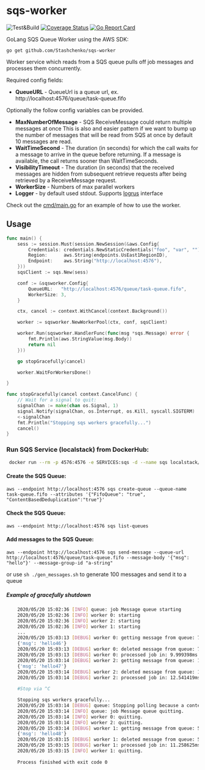 # sqs-worker

![Test&Build](https://github.com/Stashchenko/sqs-worker/workflows/test%20and%20build/badge.svg)
[![Coverage Status](https://coveralls.io/repos/github/Stashchenko/sqs-worker/badge.svg?branch=master)](https://coveralls.io/github/Stashchenko/sqs-worker?branch=master)
[![Go Report Card](https://goreportcard.com/badge/github.com/Stashchenko/sqs-worker)](https://goreportcard.com/report/github.com/Stashchenko/sqs-worker)

GoLang SQS Queue Worker using the AWS SDK:

`go get github.com/Stashchenko/sqs-worker`

Worker service which reads from a SQS queue pulls off job messages and processes them concurrently.


Required config fields:

- **QueueURL**          - QueueUrl is a queue url, ex. http://localhost:4576/queue/task-queue.fifo 	

Optionally the follow config variables can be provided.

- **MaxNumberOfMessage** - SQS ReceiveMessage could return multiple messages at once This is also and easier pattern if we want to bump up the number of messages that will be read from SQS at once by default 10 messages are read.
- **WaitTimeSecond**     - The duration (in seconds) for which the call waits for a message to arrive in the queue before returning. If a message is available, the call returns sooner than WaitTimeSeconds.
- **VisibilityTimeout**  - The duration (in seconds) that the received messages are hidden from subsequent retrieve requests after being retrieved by a ReceiveMessage request.
- **WorkerSize**         - Numbers of max parallel workers
- **Logger**             - by default used stdout. Supports [logrus](https://github.com/sirupsen/logrus) interface  


Check out the [cmd/main.go](cmd/main.go) for an example of how to use the worker.

## Usage
```go
func main() {
	sess := session.Must(session.NewSession(&aws.Config{
		Credentials: credentials.NewStaticCredentials("foo", "var", ""),
		Region:      aws.String(endpoints.UsEast1RegionID),
		Endpoint:    aws.String("http://localhost:4576"),
	}))
	sqsClient := sqs.New(sess)

	conf := &sqsworker.Config{
		QueueURL:   "http://localhost:4576/queue/task-queue.fifo",
		WorkerSize: 3,
	}

	ctx, cancel := context.WithCancel(context.Background())

	worker := sqsworker.NewWorkerPool(ctx, conf, sqsClient)

	worker.Run(sqsworker.HandlerFunc(func(msg *sqs.Message) error {
		fmt.Println(aws.StringValue(msg.Body))
		return nil
	}))

	go stopGracefully(cancel)

	worker.WaitForWorkersDone()

}

func stopGracefully(cancel context.CancelFunc) {
	// Wait for a signal to quit:
	signalChan := make(chan os.Signal, 1)
	signal.Notify(signalChan, os.Interrupt, os.Kill, syscall.SIGTERM)
	<-signalChan
	fmt.Println("Stopping sqs workers gracefully...")
	cancel()
}
```

### Run SQS Service (localstack) from DockerHub:
```sh
 docker run --rm -p 4576:4576 -e SERVICES:sqs -d --name sqs localstack/localstack
```
#### Create the SQS Queue:

`aws --endpoint http://localhost:4576 sqs create-queue --queue-name task-queue.fifo --attributes '{"FifoQueue": "true", "ContentBasedDeduplication":"true"}'`

#### Check the SQS Queue:

`aws --endpoint http://localhost:4576 sqs list-queues`

#### Add messages to the SQS Queue:

`aws --endpoint http://localhost:4576 sqs send-message --queue-url http://localhost:4576/queue/task-queue.fifo --message-body '{"msg": "hello"}' --message-group-id "a-string"`

or use `sh ./gen_messages.sh` to generate 100 messages and send it to a queue


##### Example of gracefully shutdown

```bash
    2020/05/20 15:02:36 [INFO] queue: job Message queue starting
    2020/05/20 15:02:36 [INFO] worker 0: starting
    2020/05/20 15:02:36 [INFO] worker 2: starting
    2020/05/20 15:02:36 [INFO] worker 1: starting
    ...    
    2020/05/20 15:03:13 [DEBUG] worker 0: getting message from queue: 7a29e48e-cf9e-4e6b-a9aa-f31e6600f5e0
    {'msg': 'hello46'}
    2020/05/20 15:03:13 [DEBUG] worker 0: deleted message from queue: 7a29e48e-cf9e-4e6b-a9aa-f31e6600f5e0
    2020/05/20 15:03:13 [DEBUG] worker 0: processed job in: 9.999398ms
    2020/05/20 15:03:14 [DEBUG] worker 2: getting message from queue: 16d0df57-4a77-4a88-b83a-8f5eee2c4312
    {'msg': 'hello47'}
    2020/05/20 15:03:14 [DEBUG] worker 2: deleted message from queue: 16d0df57-4a77-4a88-b83a-8f5eee2c4312
    2020/05/20 15:03:14 [DEBUG] worker 2: processed job in: 12.541419ms
    
    #Stop via ^C

    Stopping sqs workers gracefully...
    2020/05/20 15:03:14 [DEBUG] queue: Stopping polling because a context kill signal was sent
    2020/05/20 15:03:14 [INFO] queue: job Message queue quitting.
    2020/05/20 15:03:14 [INFO] worker 0: quitting.
    2020/05/20 15:03:14 [INFO] worker 2: quitting.
    2020/05/20 15:03:14 [DEBUG] worker 1: getting message from queue: 5b1a52b0-34b6-4b63-9eb5-96d70db355c0
    {'msg': 'hello48'}
    2020/05/20 15:03:15 [DEBUG] worker 1: deleted message from queue: 5b1a52b0-34b6-4b63-9eb5-96d70db355c0
    2020/05/20 15:03:15 [DEBUG] worker 1: processed job in: 11.258625ms
    2020/05/20 15:03:15 [INFO] worker 1: quitting.
    
    Process finished with exit code 0
``` 
